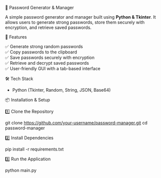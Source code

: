 
 🔐 Password Generator & Manager

A simple password generator and manager built using **Python & Tkinter**. It allows users to generate strong passwords, store them securely with encryption, and retrieve saved passwords.

🚀 Features
 
✅ Generate strong random passwords  
✅ Copy passwords to the clipboard  
✅ Save passwords securely with encryption  
✅ Retrieve and decrypt saved passwords  
✅ User-friendly GUI with a tab-based interface  

 🛠 Tech Stack
- Python (Tkinter, Random, String, JSON, Base64)

 📦 Installation & Setup

1️⃣ Clone the Repository  

git clone https://github.com/your-username/password-manager.git
cd password-manager

2️⃣ Install Dependencies

pip install -r requirements.txt

3️⃣ Run the Application

python main.py

